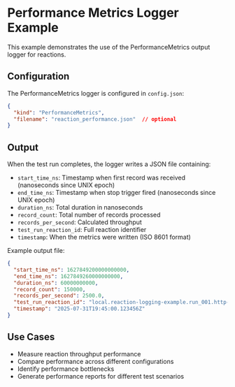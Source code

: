 # Performance Metrics Logger Example

This example demonstrates the use of the PerformanceMetrics output logger for reactions.

## Configuration

The PerformanceMetrics logger is configured in `config.json`:

```json
{
  "kind": "PerformanceMetrics",
  "filename": "reaction_performance.json"  // optional
}
```

## Output

When the test run completes, the logger writes a JSON file containing:

- `start_time_ns`: Timestamp when first record was received (nanoseconds since UNIX epoch)
- `end_time_ns`: Timestamp when stop trigger fired (nanoseconds since UNIX epoch)
- `duration_ns`: Total duration in nanoseconds
- `record_count`: Total number of records processed
- `records_per_second`: Calculated throughput
- `test_run_reaction_id`: Full reaction identifier
- `timestamp`: When the metrics were written (ISO 8601 format)

Example output file:

```json
{
  "start_time_ns": 1627849200000000000,
  "end_time_ns": 1627849260000000000,
  "duration_ns": 60000000000,
  "record_count": 150000,
  "records_per_second": 2500.0,
  "test_run_reaction_id": "local.reaction-logging-example.run_001.http-reaction",
  "timestamp": "2025-07-31T19:45:00.123456Z"
}
```

## Use Cases

- Measure reaction throughput performance
- Compare performance across different configurations
- Identify performance bottlenecks
- Generate performance reports for different test scenarios